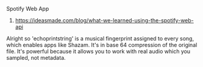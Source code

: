 Spotify Web App

1. https://ideasmade.com/blog/what-we-learned-using-the-spotify-web-api

Alright so 'echoprintstring' is a musical fingerprint assigned to every song, which
enables apps like Shazam. It's in base 64 compression of the original file. It's 
powerful because it allows you to work with real audio which you sampled, not metadata.

